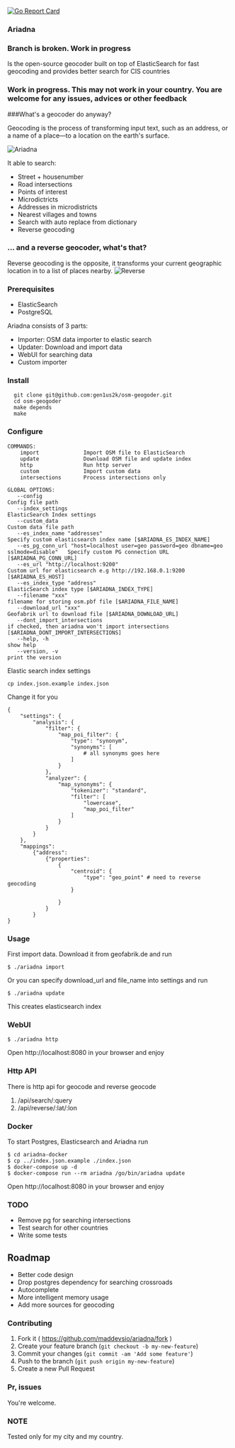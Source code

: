 [![Go Report Card](http://goreportcard.com/badge/gen1us2k/ariadna)](http://goreportcard.com/report/gen1us2k/ariadna)
### Ariadna
### Branch is broken. Work in progress
Is the open-source geocoder built on top of ElasticSearch for fast geocoding and provides better search for CIS countries
### Work in progress. This may not work in your country. You are welcome for any issues, advices or other feedback

###What's a geocoder do anyway?

Geocoding is the process of transforming input text, such as an address, or a name of a place—to a location on the earth's surface.

![Ariadna](http://i.imgur.com/tT9rSun.gif)


It able to search:
* Street + housenumber
* Road intersections
* Points of interest
* Microdictricts
* Addresses in microdistricts
* Nearest villages and towns
* Search with auto replace from dictionary
* Reverse geocoding

### ... and a reverse geocoder, what's that?

Reverse geocoding is the opposite, it transforms your current geographic location in to a list of places nearby.
![Reverse](http://i.imgur.com/UHHlyFG.gif)
### Prerequisites

* ElasticSearch
* PostgreSQL

Ariadna consists of 3 parts:
* Importer: OSM data importer to elastic search
* Updater: Download and import data
* WebUI for searching data
* Custom importer

### Install


```
  git clone git@github.com:gen1us2k/osm-geogoder.git
  cd osm-geogoder
  make depends
  make
```
### Configure

```
COMMANDS:
    import              Import OSM file to ElasticSearch
    update              Download OSM file and update index
    http                Run http server
    custom              Import custom data
    intersections       Process intersections only

GLOBAL OPTIONS:
   --config                                                                             Config file path
   --index_settings                                                                     ElasticSearch Index settings
   --custom_data                                                                        Custom data file path
   --es_index_name "addresses"                                                          Specify custom elasticsearch index name [$ARIADNA_ES_INDEX_NAME]
   --es_pg_conn_url "host=localhost user=geo password=geo dbname=geo sslmode=disable"   Specify custom PG connection URL [$ARIADNA_PG_CONN_URL]
   --es_url "http://localhost:9200"                                                     Custom url for elasticsearch e.g http://192.168.0.1:9200 [$ARIADNA_ES_HOST]
   --es_index_type "address"                                                            ElasticSearch index type [$ARIADNA_INDEX_TYPE]
   --filename "xxx"                                                                     filename for storing osm.pbf file [$ARIADNA_FILE_NAME]
   --download_url "xxx"                                                                 Geofabrik url to download file [$ARIADNA_DOWNLOAD_URL]
   --dont_import_intersections                                                          if checked, then ariadna won't import intersections [$ARIADNA_DONT_IMPORT_INTERSECTIONS]
   --help, -h                                                                           show help
   --version, -v                                                                        print the version
```
Elastic search index settings
```
cp index.json.example index.json
```
Change it for you
```
{
    "settings": {
        "analysis": {
            "filter": {
                "map_poi_filter": {
                    "type": "synonym",
                    "synonyms": [
                    	# all synonyms goes here
                    ]
                }
            },
            "analyzer": {
                "map_synonyms": {
                    "tokenizer": "standard",
                    "filter": [
                        "lowercase",
                        "map_poi_filter"
                    ]
                }
            }
        }
    },
    "mappings":
        {"address":
            {"properties":
                {
                    "centroid": {
                        "type": "geo_point" # need to reverse geocoding
                    }

                }
            }
        }
}
```

### Usage
First import data. Download it from geofabrik.de and run
```
$ ./ariadna import
```
Or you can specify download_url and file_name into settings and run
```
$ ./ariadna update
```
This creates elasticsearch index

### WebUI
```
$ ./ariadna http
```
Open http://localhost:8080 in your browser and enjoy

### Http API
There is http api for geocode and reverse geocode

1. /api/search/:query
2. /api/reverse/:lat/:lon

### Docker
To start Postgres, Elasticsearch and Ariadna run
```
$ cd ariadna-docker
$ cp ../index.json.example ./index.json
$ docker-compose up -d
$ docker-compose run --rm ariadna /go/bin/ariadna update
```
Open http://localhost:8080 in your browser and enjoy

### TODO
* Remove pg for searching intersections
* Test search for other countries
* Write some tests

## Roadmap

* Better code design
* Drop postgres dependency for searching crossroads
* Autocomplete
* More intelligent memory usage
* Add more sources for geocoding


### Contributing
1. Fork it ( https://github.com/maddevsio/ariadna/fork )
2. Create your feature branch (`git checkout -b my-new-feature`)
3. Commit your changes (`git commit -am 'Add some feature'`)
4. Push to the branch (`git push origin my-new-feature`)
5. Create a new Pull Request


### Pr, issues
You're welcome.

### NOTE
Tested only for my city and my country.


